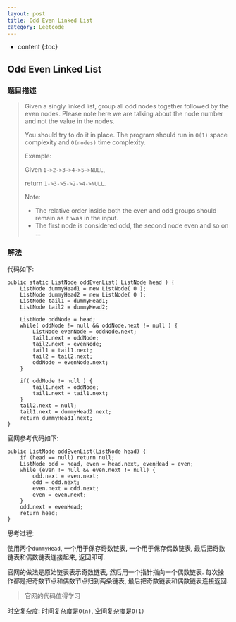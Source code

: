 ```yaml
---
layout: post
title: Odd Even Linked List
category: Leetcode
---
```


* content
{:toc}

## Odd Even Linked List

### 题目描述

> Given a singly linked list, group all odd nodes together followed by the even nodes. Please note here we are talking about the node number and not the value in the nodes.
>
> You should try to do it in place. The program should run in `O(1)` space complexity and `O(nodes)` time complexity.
>
> Example:
>
> Given `1->2->3->4->5->NULL`,
>
> return `1->3->5->2->4->NULL`.
>
> Note:
>
> * The relative order inside both the even and odd groups should remain as it was in the input. 
> * The first node is considered odd, the second node even and so on ...

### 解法

代码如下:

    public static ListNode oddEvenList( ListNode head ) {
        ListNode dummyHead1 = new ListNode( 0 );
        ListNode dummyHead2 = new ListNode( 0 );
        ListNode tail1 = dummyHead1;
        ListNode tail2 = dummyHead2;

        ListNode oddNode = head;
        while( oddNode != null && oddNode.next != null ) {
            ListNode evenNode = oddNode.next;
            tail1.next = oddNode;
            tail2.next = evenNode;
            tail1 = tail1.next;
            tail2 = tail2.next;
            oddNode = evenNode.next;
        }

        if( oddNode != null ) {
            tail1.next = oddNode;
            tail1.next = tail1.next;
        }
        tail2.next = null;
        tail1.next = dummyHead2.next;
        return dummyHead1.next;
    }

官网参考代码如下:

    public ListNode oddEvenList(ListNode head) {
        if (head == null) return null;
        ListNode odd = head, even = head.next, evenHead = even;
        while (even != null && even.next != null) {
            odd.next = even.next;
            odd = odd.next;
            even.next = odd.next;
            even = even.next;
        }
        odd.next = evenHead;
        return head;
    }

思考过程: 

使用两个`dummyHead`, 一个用于保存奇数链表, 一个用于保存偶数链表, 最后把奇数链表和偶数链表连接起来, 返回即可.

官网的做法是原始链表表示奇数链表, 然后用一个指针指向一个偶数链表. 每次操作都是把奇数节点和偶数节点归到两条链表, 最后把奇数链表和偶数链表连接返回.

> 官网的代码值得学习

时空复杂度: 时间复杂度是`O(n)`, 空间复杂度是`O(1)`
